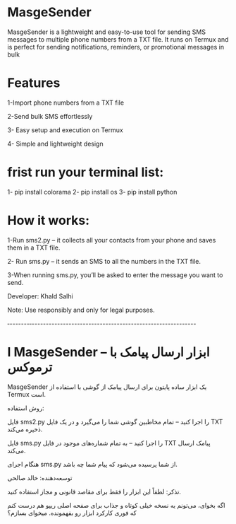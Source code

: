 # MasgeSender
MasgeSender is a lightweight and easy-to-use tool for sending SMS messages to multiple phone numbers from a TXT file. It runs on Termux and is perfect for sending notifications, reminders, or promotional messages in bulk
# Features

1-Import phone numbers from a TXT file

2-Send bulk SMS effortlessly

3- Easy setup and execution on Termux

4- Simple and lightweight design
# frist run your terminal list:
1- pip install colorama
2- pip install os 
3- pip install python 
# How it works:

1-Run sms2.py – it collects all your contacts from your phone and saves them in a TXT file.

2- Run sms.py – it sends an SMS to all the numbers in the TXT file.

3-When running sms.py, you’ll be asked to enter the message you want to send.

Developer: Khald Salhi

Note: Use responsibly and only for legal purposes.


‐-------‐----------------------------------------------------------

# I MasgeSender – ابزار ارسال پیامک با ترموکس

MasgeSender یک ابزار ساده پایتون برای ارسال پیامک از گوشی با استفاده از Termux است.

روش استفاده:

فایل sms2.py را اجرا کنید – تمام مخاطبین گوشی شما را می‌گیرد و در یک فایل TXT ذخیره می‌کند.

فایل sms.py را اجرا کنید – به تمام شماره‌های موجود در فایل TXT پیامک ارسال می‌کند.

هنگام اجرای sms.py از شما پرسیده می‌شود که پیام شما چه باشد.

توسعه‌دهنده: خالد صالحی

تذکر: لطفاً این ابزار را فقط برای مقاصد قانونی و مجاز استفاده کنید.

اگه بخوای، می‌تونم یه نسخه خیلی کوتاه و جذاب برای صفحه اصلی ریپو هم درست کنم که فوری کارکرد ابزار رو بفهمونده. میخوای بسازم؟
